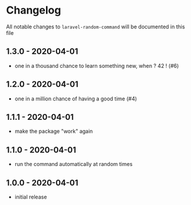 # Changelog

All notable changes to `laravel-random-command` will be documented in this file

## 1.3.0 - 2020-04-01

- one in a thousand chance to learn something new, when ? 42 ! (#6)

## 1.2.0 - 2020-04-01

- one in a million chance of having a good time (#4)

## 1.1.1 - 2020-04-01

- make the package "work" again

## 1.1.0 - 2020-04-01

- run the command automatically at random times

## 1.0.0 - 2020-04-01

- initial release
